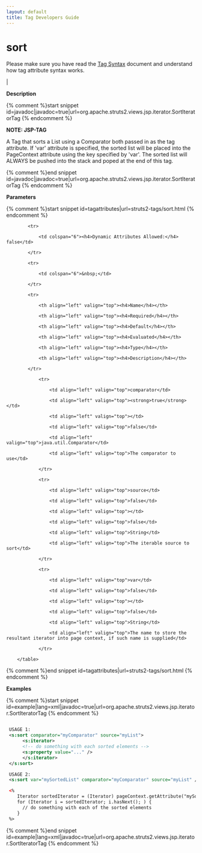 ```yaml
---
layout: default
title: Tag Developers Guide
---
```


# sort


Please make sure you have read the [Tag Syntax](#PAGE_13927) document and understand how tag attribute syntax works.

| 

__Description__



{% comment %}start snippet id=javadoc|javadoc=true|url=org.apache.struts2.views.jsp.iterator.SortIteratorTag {% endcomment %}
<p>
 <b>NOTE: JSP-TAG</b>

 <p>A Tag that sorts a List using a Comparator both passed in as the tag attribute.
 If 'var' attribute is specified, the sorted list will be placed into the PageContext
 attribute using the key specified by 'var'. The sorted list will ALWAYS be
 pushed into the stack and poped at the end of this tag.</p>

</p>
{% comment %}end snippet id=javadoc|javadoc=true|url=org.apache.struts2.views.jsp.iterator.SortIteratorTag {% endcomment %}

__Parameters__



{% comment %}start snippet id=tagattributes|url=struts2-tags/sort.html {% endcomment %}
<p>		<table width="100%">

			<tr>

				<td colspan="6"><h4>Dynamic Attributes Allowed:</h4> false</td>

			</tr>

			<tr>

				<td colspan="6">&nbsp;</td>

			</tr>

			<tr>

				<th align="left" valign="top"><h4>Name</h4></th>

				<th align="left" valign="top"><h4>Required</h4></th>

				<th align="left" valign="top"><h4>Default</h4></th>

				<th align="left" valign="top"><h4>Evaluated</h4></th>

				<th align="left" valign="top"><h4>Type</h4></th>

				<th align="left" valign="top"><h4>Description</h4></th>

			</tr>

				<tr>

					<td align="left" valign="top">comparator</td>

					<td align="left" valign="top"><strong>true</strong></td>

					<td align="left" valign="top"></td>

					<td align="left" valign="top">false</td>

					<td align="left" valign="top">java.util.Comparator</td>

					<td align="left" valign="top">The comparator to use</td>

				</tr>

				<tr>

					<td align="left" valign="top">source</td>

					<td align="left" valign="top">false</td>

					<td align="left" valign="top"></td>

					<td align="left" valign="top">false</td>

					<td align="left" valign="top">String</td>

					<td align="left" valign="top">The iterable source to sort</td>

				</tr>

				<tr>

					<td align="left" valign="top">var</td>

					<td align="left" valign="top">false</td>

					<td align="left" valign="top"></td>

					<td align="left" valign="top">false</td>

					<td align="left" valign="top">String</td>

					<td align="left" valign="top">The name to store the resultant iterator into page context, if such name is supplied</td>

				</tr>

		</table>

</p>
{% comment %}end snippet id=tagattributes|url=struts2-tags/sort.html {% endcomment %}

__Examples__



{% comment %}start snippet id=example|lang=xml|javadoc=true|url=org.apache.struts2.views.jsp.iterator.SortIteratorTag {% endcomment %}

```xml

 USAGE 1:
 <s:sort comparator="myComparator" source="myList">
      <s:iterator>
      <!-- do something with each sorted elements -->
      <s:property value="..." />
      </s:iterator>
 </s:sort>

 USAGE 2:
 <s:sort var="mySortedList" comparator="myComparator" source="myList" />

 <%
    Iterator sortedIterator = (Iterator) pageContext.getAttribute("mySortedList");
    for (Iterator i = sortedIterator; i.hasNext(); ) {
      // do something with each of the sorted elements
    }
 %>


```

{% comment %}end snippet id=example|lang=xml|javadoc=true|url=org.apache.struts2.views.jsp.iterator.SortIteratorTag {% endcomment %}
